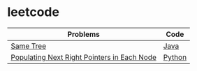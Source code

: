 leetcode
==========

|Problems | Code|
|---------|-----|
|[Same Tree](https://oj.leetcode.com/problems/same-tree/)|[Java](Code/SameTree/Solution.java)|
|[Populating Next Right Pointers in Each Node](https://oj.leetcode.com/problems/populating-next-right-pointers-in-each-node/)|[Python](Code/PopulatigNextRightPointers.py)|